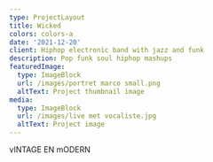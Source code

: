 ```yaml
---
type: ProjectLayout
title: Wicked
colors: colors-a
date: '2021-12-20'
client: Hiphop electronic band with jazz and funk
description: Pop funk soul hiphop mashups
featuredImage:
  type: ImageBlock
  url: /images/portret marco small.png
  altText: Project thumbnail image
media:
  type: ImageBlock
  url: /images/live met vocaliste.jpg
  altText: Project image
---
```

vINTAGE EN mODERN
